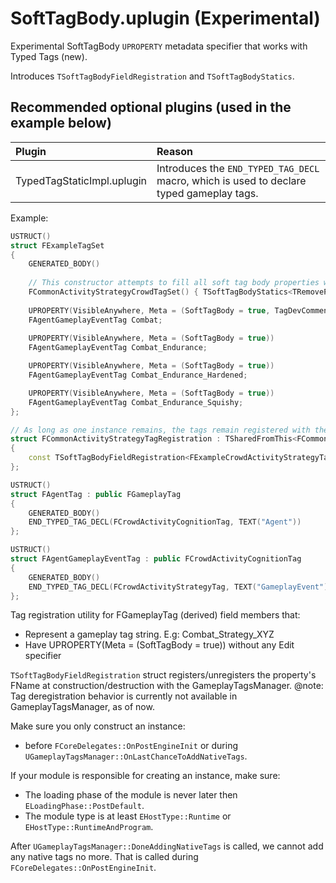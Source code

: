 # SoftTagBody.uplugin (Experimental)
Experimental SoftTagBody `UPROPERTY` metadata specifier that works with Typed Tags (new).


Introduces `TSoftTagBodyFieldRegistration` and `TSoftTagBodyStatics`.

## Recommended optional plugins (used in the example below)
| Plugin | Reason |
| :----- | :----- |
| TypedTagStaticImpl.uplugin | Introduces the `END_TYPED_TAG_DECL` macro, which is used to declare typed gameplay tags. |

Example:
```cpp
USTRUCT()
struct FExampleTagSet
{
	GENERATED_BODY()
	
	// This constructor attempts to fill all soft tag body properties with its corresponding tag value.
	FCommonActivityStrategyCrowdTagSet() { TSoftTagBodyStatics<TRemovePointer<decltype(this)>::Type>::InitFields<FAgentGameplayEventTag>(this); }
	
	UPROPERTY(VisibleAnywhere, Meta = (SoftTagBody = true, TagDevComment = "Tag dev comment that's used when this property gets registered as native gameplay tag. "))
	FAgentGameplayEventTag Combat;
	
	UPROPERTY(VisibleAnywhere, Meta = (SoftTagBody = true))
	FAgentGameplayEventTag Combat_Endurance;

	UPROPERTY(VisibleAnywhere, Meta = (SoftTagBody = true))
	FAgentGameplayEventTag Combat_Endurance_Hardened;

	UPROPERTY(VisibleAnywhere, Meta = (SoftTagBody = true))
	FAgentGameplayEventTag Combat_Endurance_Squishy;
};

// As long as one instance remains, the tags remain registered with the gameplay tags module.
struct FCommonActivityStrategyTagRegistration : TSharedFromThis<FCommonActivityStrategyTagRegistration>
{
	const TSoftTagBodyFieldRegistration<FExampleCrowdActivityStrategyTagSet, FCrowdActivityStrategyTag> CrowdRegistration;
};
```

```cpp
USTRUCT()
struct FAgentTag : public FGameplayTag
{
	GENERATED_BODY()
	END_TYPED_TAG_DECL(FCrowdActivityCognitionTag, TEXT("Agent"))
};

USTRUCT()
struct FAgentGameplayEventTag : public FCrowdActivityCognitionTag
{
	GENERATED_BODY()
	END_TYPED_TAG_DECL(FCrowdActivityStrategyTag, TEXT("GameplayEvent"))
};
```



Tag registration utility for FGameplayTag (derived) field members that:
- Represent a gameplay tag string. E.g: Combat_Strategy_XYZ
- Have UPROPERTY(Meta = (SoftTagBody = true)) without any Edit specifier

`TSoftTagBodyFieldRegistration` struct registers/unregisters the property's FName at construction/destruction with the GameplayTagsManager.
@note: Tag deregistration behavior is currently not available in GameplayTagsManager, as of now.

Make sure you only construct an instance:
- before `FCoreDelegates::OnPostEngineInit` or during `UGameplayTagsManager::OnLastChanceToAddNativeTags`.

If your module is responsible for creating an instance, make sure:
- The loading phase of the module is never later then `ELoadingPhase::PostDefault`.
- The module type is at least `EHostType::Runtime` or `EHostType::RuntimeAndProgram`.

After `UGameplayTagsManager::DoneAddingNativeTags` is called, we cannot add any native tags no more.
That is called during `FCoreDelegates::OnPostEngineInit`.

